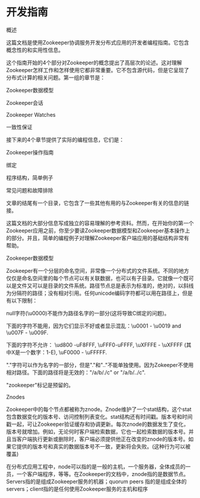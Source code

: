 # 开发指南

概述

这篇文档是使用Zookeeper协调服务开发分布式应用的开发者编程指南。它包含概念性的和实用性信息。

这个指南开始的4个部分对Zookeeper的概念提出了高层次的论述。这对理解Zookeeper怎样工作和怎样使用它都非常重要。它不包含源代码，但是它呈现了分布式计算的相关问题。第一组的章节是：

Zookeeper数据模型

Zookeeper会话

Zookeeper Watches

一致性保证

接下来的4个章节提供了实际的编程信息，它们是：

Zookeeper操作指南

绑定

程序结构，简单例子

常见问题和故障排除

文章的结尾有一个目录，它包含了一些其他有用的与Zookeeper有关的信息的链接。

这篇文档的大部分信息写成独立的容易理解的参考资料。然而，在开始你的第一个Zookeeper应用之前，你至少要读Zookeeper数据模型和Zookeeper基本操作上的部分。并且，简单的编程例子对理解Zookeeper客户端应用的基础结构非常有帮助。

Zookeeper数据模型

Zookeeper有一个分层的命名空间，非常像一个分布式的文件系统。不同的地方仅仅是命名空间里的每个节点可以有关联数据，也可以有子目录。它就像一个既可以是文件又可以是目录的文件系统。路径节点总是表示为标准的，绝对的，以斜线为分隔符的路径；没有相对引用。任何unicode编码字符都可以用在路径上，但是有以下限制：

null字符\(\u0000\)不能作为路径名字的一部分\(这将导致C绑定的问题\)。

下面的字符不能用，因为它们显示不好或者显示混乱：\u0001 - \u0019 and \u007F - \u009F.

下面的字符不允许： \ud800 -uF8FFF, \uFFF0-uFFFF, \uXFFFE - \uXFFFF \(其中X是一个数字：1-E\), \uF0000 - \uFFFFF.

"."字符可以作为名字的一部分，但是"."和".."不能单独使用。因为Zokeeper不使用相对路径。下面的路径将是无效的："/a/b/./c" or "/a/b/../c".

"zookeeper"标记是预留的。

Znodes

Zookeeper中的每个节点都被称为znode。Znode维护了一个stat结构，这个stat包含数据变化的版本号、访问控制列表变化。stat结构还有时间戳。版本号和时间戳一起，可让Zookeeper验证缓存和协调更新。每次znode的数据发生了变化，版本号就增加。例如，无论何时客户端检索数据，它也一起检索数据的版本号。并且当客户端执行更新或删除时，客户端必须提供他正在改变的znode的版本号。如果它提供的版本号和真实的数据版本号不一致，更新将会失败。\(这种行为可以被覆盖\)

在分布式应用工程中，node可以指的是一般的主机，一个服务器，全体成员的一员，一个客户端程序，等等。在Zookeeper的文档中，znode指的是数据节点。Servers指的是组成Zookeeper服务的机器；quorum peers 指的是组成全体的servers；client指的是任何使用Zookeeper服务的主机和程序

